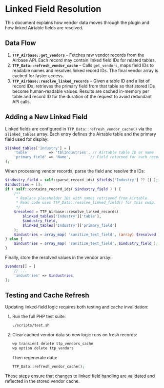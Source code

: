 # Linked Field Resolution

This document explains how vendor data moves through the plugin and how linked Airtable fields are resolved.

## Data Flow
1. **`TTP_Airbase::get_vendors`** – Fetches raw vendor records from the Airbase API. Each record may contain linked field IDs for related tables.
2. **`TTP_Data::refresh_vendor_cache`** – Calls `get_vendors`, maps field IDs to readable names and resolves linked record IDs. The final vendor array is cached for faster access.
3. **`TTP_Airbase::resolve_linked_records`** – Given a table ID and a list of record IDs, retrieves the primary field from that table so that stored IDs become human‑readable values. Results are cached in-memory per table and record ID for the duration of the request to avoid redundant API calls.

## Adding a New Linked Field
Linked fields are configured in `TTP_Data::refresh_vendor_cache()` via the `$linked_tables` array. Each entry defines the Airtable table and the primary field used for display:

```php
$linked_tables['Industry'] = [
    'table'         => 'tblIndustries', // Airtable table ID or name
    'primary_field' => 'Name',         // Field returned for each record ID
];
```

When processing vendor records, parse the field and resolve the IDs:

```php
$industry_field = self::parse_record_ids( $fields['Industry'] ?? [] );
$industries = [];
if ( self::contains_record_ids( $industry_field ) ) {
    /**
     * Replace placeholder IDs with names retrieved from Airtable.
     * Real code uses TTP_Data::resolve_linked_field() for this swap.
     */
    $resolved = TTP_Airbase::resolve_linked_records(
        $linked_tables['Industry']['table'],
        $industry_field,
        $linked_tables['Industry']['primary_field']
    );
    $industries = array_map( 'sanitize_text_field', (array) $resolved );
} else {
    $industries = array_map( 'sanitize_text_field', $industry_field );
}
```

Finally, store the resolved values in the vendor array:

```php
$vendors[] = [
    // ...
    'industries' => $industries,
];
```

## Testing and Cache Refresh
Updating linked‑field logic requires both testing and cache invalidation:

1. Run the full PHP test suite:
   ```bash
   ./scripts/test.sh
   ```
2. Clear cached vendor data so new logic runs on fresh records:
   ```bash
   wp transient delete ttp_vendors_cache
   wp option delete ttp_vendors
   ```
   Then regenerate data:
   ```php
   TTP_Data::refresh_vendor_cache();
   ```

These steps ensure that changes to linked field handling are validated and reflected in the stored vendor cache.
